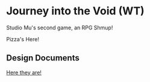 Journey into the Void (WT)
============

Studio Mu's second game, an RPG Shmup!

Pizza's Here!

Design Documents
------------

[Here they are!](https://drive.google.com/folderview?id=0B7aJuY8pbAg6MlBJd0l0THQ4bjg&usp=sharing)
